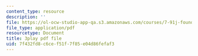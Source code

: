 ```yaml
---
content_type: resource
description: ''
file: https://ol-ocw-studio-app-qa.s3.amazonaws.com/courses/7-91j-foundations-of-computational-and-systems-biology-spring-2014/7f432fd8c6cef51f7f85e04d86fefaf3_kKyrR0cFrEg.pdf
file_type: application/pdf
resourcetype: Document
title: 3play pdf file
uid: 7f432fd8-c6ce-f51f-7f85-e04d86fefaf3
---
```

